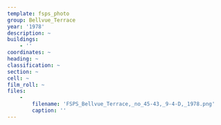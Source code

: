```yaml
---
template: fsps_photo
group: Bellvue_Terrace
year: '1978'
description: ~
buildings:
    - ''
coordinates: ~
heading: ~
classification: ~
section: ~
cell: ~
film_roll: ~
files:
    -
        filename: 'FSPS_Bellvue_Terrace,_no_45-43,_9-4-D,_1978.png'
        caption: ''
---
```

